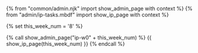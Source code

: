 {% from "common/admin.njk" import show_admin_page with context %}
{% from "admin/ip-tasks.mbdf" import show_ip_page  with context %}

{% set this_week_num = '8' %}

{% call show_admin_page("ip-w0" + this_week_num) %}
{{ show_ip_page(this_week_num) }}
{% endcall %}
